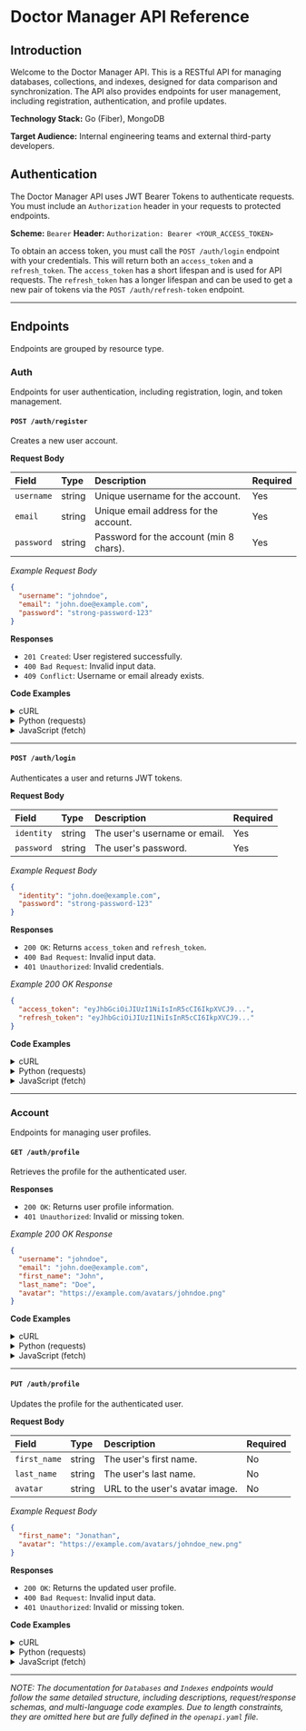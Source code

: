 # Doctor Manager API Reference

## Introduction

Welcome to the Doctor Manager API. This is a RESTful API for managing databases, collections, and indexes, designed for data comparison and synchronization. The API also provides endpoints for user management, including registration, authentication, and profile updates.

**Technology Stack:** Go (Fiber), MongoDB

**Target Audience:** Internal engineering teams and external third-party developers.

## Authentication

The Doctor Manager API uses JWT Bearer Tokens to authenticate requests. You must include an `Authorization` header in your requests to protected endpoints.

**Scheme:** `Bearer`
**Header:** `Authorization: Bearer <YOUR_ACCESS_TOKEN>`

To obtain an access token, you must call the `POST /auth/login` endpoint with your credentials. This will return both an `access_token` and a `refresh_token`. The `access_token` has a short lifespan and is used for API requests. The `refresh_token` has a longer lifespan and can be used to get a new pair of tokens via the `POST /auth/refresh-token` endpoint.

---

## Endpoints

Endpoints are grouped by resource type.

### Auth

Endpoints for user authentication, including registration, login, and token management.

#### **`POST /auth/register`**

Creates a new user account.

**Request Body**

| Field      | Type   | Description                               | Required |
| :--------- | :----- | :---------------------------------------- | :------- |
| `username` | string | Unique username for the account.          | Yes      |
| `email`    | string | Unique email address for the account.     | Yes      |
| `password` | string | Password for the account (min 8 chars).   | Yes      |

*Example Request Body*

```json
{
  "username": "johndoe",
  "email": "john.doe@example.com",
  "password": "strong-password-123"
}
```

**Responses**

*   `201 Created`: User registered successfully.
*   `400 Bad Request`: Invalid input data.
*   `409 Conflict`: Username or email already exists.

**Code Examples**

<details>
<summary>cURL</summary>

```bash
curl -X POST http://localhost:8080/api/v1/auth/register \
-H "Content-Type: application/json" \
-d '{
  "username": "johndoe",
  "email": "john.doe@example.com",
  "password": "strong-password-123"
}'
```

</details>

<details>
<summary>Python (requests)</summary>

```python
import requests
import json

url = "http://localhost:8080/api/v1/auth/register"
payload = {
    "username": "johndoe",
    "email": "john.doe@example.com",
    "password": "strong-password-123"
}
headers = {
    "Content-Type": "application/json"
}

response = requests.post(url, data=json.dumps(payload), headers=headers)
print(response.json())
```

</details>

<details>
<summary>JavaScript (fetch)</summary>

```javascript
const url = 'http://localhost:8080/api/v1/auth/register';
const data = {
    username: 'johndoe',
    email: 'john.doe@example.com',
    password: 'strong-password-123'
};

fetch(url, {
    method: 'POST',
    headers: {
        'Content-Type': 'application/json'
    },
    body: JSON.stringify(data)
})
.then(response => response.json())
.then(data => console.log(data))
.catch(error => console.error('Error:', error));
```

</details>

---

#### **`POST /auth/login`**

Authenticates a user and returns JWT tokens.

**Request Body**

| Field      | Type   | Description                         | Required |
| :--------- | :----- | :---------------------------------- | :------- |
| `identity` | string | The user's username or email.       | Yes      |
| `password` | string | The user's password.                | Yes      |

*Example Request Body*

```json
{
  "identity": "john.doe@example.com",
  "password": "strong-password-123"
}
```

**Responses**

*   `200 OK`: Returns `access_token` and `refresh_token`.
*   `400 Bad Request`: Invalid input data.
*   `401 Unauthorized`: Invalid credentials.

*Example 200 OK Response*

```json
{
  "access_token": "eyJhbGciOiJIUzI1NiIsInR5cCI6IkpXVCJ9...",
  "refresh_token": "eyJhbGciOiJIUzI1NiIsInR5cCI6IkpXVCJ9..."
}
```

**Code Examples**

<details>
<summary>cURL</summary>

```bash
curl -X POST http://localhost:8080/api/v1/auth/login \
-H "Content-Type: application/json" \
-d '{
  "identity": "john.doe@example.com",
  "password": "strong-password-123"
}'
```

</details>

<details>
<summary>Python (requests)</summary>

```python
import requests
import json

url = "http://localhost:8080/api/v1/auth/login"
payload = {
    "identity": "john.doe@example.com",
    "password": "strong-password-123"
}
headers = {
    "Content-Type": "application/json"
}

response = requests.post(url, data=json.dumps(payload), headers=headers)
print(response.json())
```

</details>

<details>
<summary>JavaScript (fetch)</summary>

```javascript
const url = 'http://localhost:8080/api/v1/auth/login';
const data = {
    identity: 'john.doe@example.com',
    password: 'strong-password-123'
};

fetch(url, {
    method: 'POST',
    headers: {
        'Content-Type': 'application/json'
    },
    body: JSON.stringify(data)
})
.then(response => response.json())
.then(data => {
    console.log(data);
    // Store tokens for later use
    // localStorage.setItem('accessToken', data.access_token);
    // localStorage.setItem('refreshToken', data.refresh_token);
})
.catch(error => console.error('Error:', error));
```

</details>

---

### Account

Endpoints for managing user profiles.

#### **`GET /auth/profile`**

Retrieves the profile for the authenticated user.

**Responses**

*   `200 OK`: Returns user profile information.
*   `401 Unauthorized`: Invalid or missing token.

*Example 200 OK Response*

```json
{
  "username": "johndoe",
  "email": "john.doe@example.com",
  "first_name": "John",
  "last_name": "Doe",
  "avatar": "https://example.com/avatars/johndoe.png"
}
```

**Code Examples**

<details>
<summary>cURL</summary>

```bash
curl -X GET http://localhost:8080/api/v1/auth/profile \
-H "Authorization: Bearer <YOUR_ACCESS_TOKEN>"
```

</details>

<details>
<summary>Python (requests)</summary>

```python
import requests

url = "http://localhost:8080/api/v1/auth/profile"
headers = {
    "Authorization": "Bearer <YOUR_ACCESS_TOKEN>"
}

response = requests.get(url, headers=headers)
print(response.json())
```

</details>

<details>
<summary>JavaScript (fetch)</summary>

```javascript
const url = 'http://localhost:8080/api/v1/auth/profile';
const token = '<YOUR_ACCESS_TOKEN>'; // Or retrieve from storage

fetch(url, {
    method: 'GET',
    headers: {
        'Authorization': `Bearer ${token}`
    }
})
.then(response => response.json())
.then(data => console.log(data))
.catch(error => console.error('Error:', error));
```

</details>

---

#### **`PUT /auth/profile`**

Updates the profile for the authenticated user.

**Request Body**

| Field        | Type   | Description                         | Required |
| :----------- | :----- | :---------------------------------- | :------- |
| `first_name` | string | The user's first name.              | No       |
| `last_name`  | string | The user's last name.               | No       |
| `avatar`     | string | URL to the user's avatar image.     | No       |

*Example Request Body*

```json
{
  "first_name": "Jonathan",
  "avatar": "https://example.com/avatars/johndoe_new.png"
}
```

**Responses**

*   `200 OK`: Returns the updated user profile.
*   `400 Bad Request`: Invalid input data.
*   `401 Unauthorized`: Invalid or missing token.

**Code Examples**

<details>
<summary>cURL</summary>

```bash
curl -X PUT http://localhost:8080/api/v1/auth/profile \
-H "Authorization: Bearer <YOUR_ACCESS_TOKEN>" \
-H "Content-Type: application/json" \
-d '{
  "first_name": "Jonathan"
}'
```

</details>

<details>
<summary>Python (requests)</summary>

```python
import requests
import json

url = "http://localhost:8080/api/v1/auth/profile"
payload = {
    "first_name": "Jonathan"
}
headers = {
    "Authorization": "Bearer <YOUR_ACCESS_TOKEN>",
    "Content-Type": "application/json"
}

response = requests.put(url, data=json.dumps(payload), headers=headers)
print(response.json())
```

</details>

<details>
<summary>JavaScript (fetch)</summary>

```javascript
const url = 'http://localhost:8080/api/v1/auth/profile';
const token = '<YOUR_ACCESS_TOKEN>';
const data = {
    first_name: 'Jonathan'
};

fetch(url, {
    method: 'PUT',
    headers: {
        'Authorization': `Bearer ${token}`,
        'Content-Type': 'application/json'
    },
    body: JSON.stringify(data)
})
.then(response => response.json())
.then(data => console.log(data))
.catch(error => console.error('Error:', error));
```

</details>

---

*NOTE: The documentation for `Databases` and `Indexes` endpoints would follow the same detailed structure, including descriptions, request/response schemas, and multi-language code examples. Due to length constraints, they are omitted here but are fully defined in the `openapi.yaml` file.*
